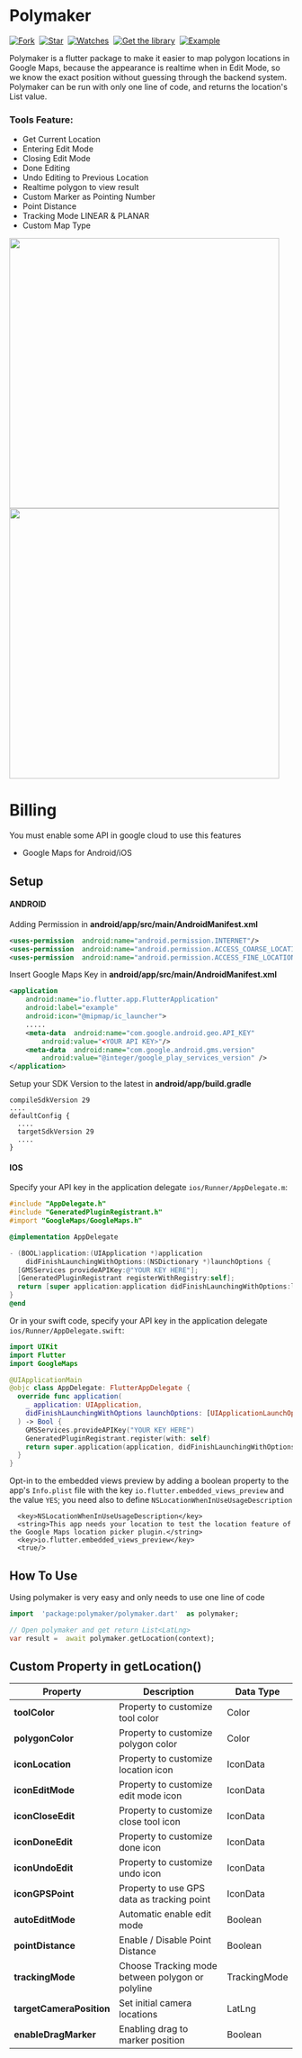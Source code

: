 # Polymaker

[![Fork](https://img.shields.io/github/forks/yusriltakeuchi/polymaker?style=social)](https://github.com/yusriltakeuchi/polymaker/fork)&nbsp; [![Star](https://img.shields.io/github/stars/yusriltakeuchi/polymaker?style=social)](https://github.com/yusriltakeuchi/polymaker/star)&nbsp; [![Watches](https://img.shields.io/github/watchers/yusriltakeuchi/polymaker?style=social)](https://github.com/yusriltakeuchi/polymaker/)&nbsp; [![Get the library](https://img.shields.io/badge/Get%20library-pub-blue)](https://pub.dev/packages/polymaker)&nbsp; [![Example](https://img.shields.io/badge/Example-Ex-success)](https://pub.dev/packages/polymaker#-example-tab-)

Polymaker is a flutter package to make it easier to map polygon locations in Google Maps, because the appearance is realtime when in Edit Mode, so we know the exact position without guessing through the backend system.
Polymaker can be run with only one line of code, and returns the location's List value.

### Tools Feature:

- Get Current Location
- Entering Edit Mode
- Closing Edit Mode
- Done Editing
- Undo Editing to Previous Location
- Realtime polygon to view result
- Custom Marker as Pointing Number
- Point Distance
- Tracking Mode LINEAR & PLANAR
- Custom Map Type

<p>
<img src="https://i.imgur.com/pjJdUvw.jpg" height="480px">
<img src="https://i.imgur.com/nfyJked.jpg" height="480px">
</p>
  
# Billing

You must enable some API in google cloud to use this features
- Google Maps for Android/iOS

## Setup

#### ANDROID

Adding Permission in **android/app/src/main/AndroidManifest.xml**

```xml
<uses-permission  android:name="android.permission.INTERNET"/>
<uses-permission  android:name="android.permission.ACCESS_COARSE_LOCATION"/>
<uses-permission  android:name="android.permission.ACCESS_FINE_LOCATION" />
```

Insert Google Maps Key in **android/app/src/main/AndroidManifest.xml**

```xml
<application
	android:name="io.flutter.app.FlutterApplication"
	android:label="example"
	android:icon="@mipmap/ic_launcher">
	.....
	<meta-data  android:name="com.google.android.geo.API_KEY"
		android:value="<YOUR API KEY>"/>
	<meta-data  android:name="com.google.android.gms.version"
		android:value="@integer/google_play_services_version" />
</application>
```

Setup your SDK Version to the latest in **android/app/build.gradle**

    compileSdkVersion 29
    ....
    defaultConfig {
      ....
      targetSdkVersion 29
      ....
    }

#### IOS

Specify your API key in the application delegate `ios/Runner/AppDelegate.m`:

```objectivec
#include "AppDelegate.h"
#include "GeneratedPluginRegistrant.h"
#import "GoogleMaps/GoogleMaps.h"

@implementation AppDelegate

- (BOOL)application:(UIApplication *)application
    didFinishLaunchingWithOptions:(NSDictionary *)launchOptions {
  [GMSServices provideAPIKey:@"YOUR KEY HERE"];
  [GeneratedPluginRegistrant registerWithRegistry:self];
  return [super application:application didFinishLaunchingWithOptions:launchOptions];
}
@end
```

Or in your swift code, specify your API key in the application delegate `ios/Runner/AppDelegate.swift`:

```swift
import UIKit
import Flutter
import GoogleMaps

@UIApplicationMain
@objc class AppDelegate: FlutterAppDelegate {
  override func application(
    _ application: UIApplication,
    didFinishLaunchingWithOptions launchOptions: [UIApplicationLaunchOptionsKey: Any]?
  ) -> Bool {
    GMSServices.provideAPIKey("YOUR KEY HERE")
    GeneratedPluginRegistrant.register(with: self)
    return super.application(application, didFinishLaunchingWithOptions: launchOptions)
  }
}
```
Opt-in to the embedded views preview by adding a boolean property to the app's `Info.plist` file
with the key `io.flutter.embedded_views_preview` and the value `YES`; you need also to define `NSLocationWhenInUseUsageDescription`

```
  <key>NSLocationWhenInUseUsageDescription</key>
  <string>This app needs your location to test the location feature of the Google Maps location picker plugin.</string>
  <key>io.flutter.embedded_views_preview</key>
  <true/>
```

## How To Use

  Using polymaker is very easy and only needs to use one line of code

```dart
import  'package:polymaker/polymaker.dart'  as polymaker;

// Open polymaker and get return List<LatLng>
var result =  await polymaker.getLocation(context);
```

## Custom Property in getLocation()

|Property|Description |Data Type
|--|--|--|
|**toolColor** |Property to customize tool color |Color
|**polygonColor** |Property to customize polygon color |Color
|**iconLocation** |Property to customize location icon |IconData
|**iconEditMode** |Property to customize edit mode icon |IconData
|**iconCloseEdit** |Property to customize close tool icon |IconData
|**iconDoneEdit** |Property to customize done icon |IconData
|**iconUndoEdit** |Property to customize undo icon |IconData
|**iconGPSPoint** |Property to use GPS data as tracking point |IconData
|**autoEditMode** |Automatic enable edit mode |Boolean
|**pointDistance** |Enable / Disable Point Distance |Boolean
|**trackingMode** |Choose Tracking mode between polygon or polyline |TrackingMode
|**targetCameraPosition** |Set initial camera locations |LatLng
|**enableDragMarker** |Enabling drag to marker position |Boolean